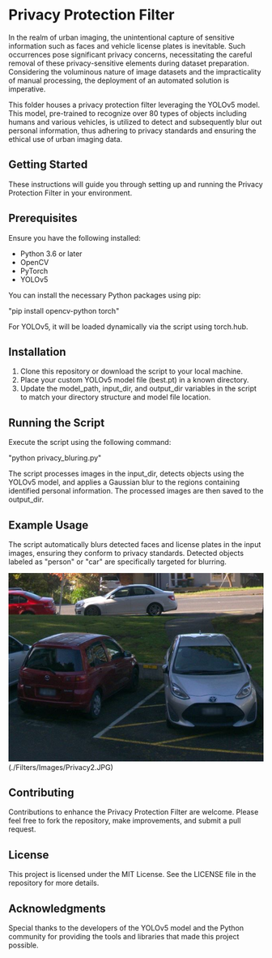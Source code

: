 # Privacy Protection Filter

In the realm of urban imaging, the unintentional capture of sensitive information such as faces and vehicle license plates is inevitable. Such occurrences pose significant privacy concerns, necessitating the careful removal of these privacy-sensitive elements during dataset preparation. Considering the voluminous nature of image datasets and the impracticality of manual processing, the deployment of an automated solution is imperative.

This folder houses a privacy protection filter leveraging the YOLOv5 model. This model, pre-trained to recognize over 80 types of objects including humans and various vehicles, is utilized to detect and subsequently blur out personal information, thus adhering to privacy standards and ensuring the ethical use of urban imaging data.

## Getting Started

These instructions will guide you through setting up and running the Privacy Protection Filter in your environment.

## Prerequisites

Ensure you have the following installed:

- Python 3.6 or later
- OpenCV
- PyTorch
- YOLOv5

You can install the necessary Python packages using pip:

"pip install opencv-python torch"

For YOLOv5, it will be loaded dynamically via the script using torch.hub.

## Installation

1. Clone this repository or download the script to your local machine.
2. Place your custom YOLOv5 model file (best.pt) in a known directory.
3. Update the model_path, input_dir, and output_dir variables in the script to match your directory structure and model file location.

## Running the Script

Execute the script using the following command:

"python privacy_bluring.py"

The script processes images in the input_dir, detects objects using the YOLOv5 model, and applies a Gaussian blur to the regions containing identified personal information. The processed images are then saved to the output_dir.

## Example Usage

The script automatically blurs detected faces and license plates in the input images, ensuring they conform to privacy standards. Detected objects labeled as "person" or "car" are specifically targeted for blurring.

![Example of outputs](./Filters/Images/Privacy1.JPG) (./Filters/Images/Privacy2.JPG)

## Contributing

Contributions to enhance the Privacy Protection Filter are welcome. Please feel free to fork the repository, make improvements, and submit a pull request.

## License

This project is licensed under the MIT License. See the LICENSE file in the repository for more details.

## Acknowledgments

Special thanks to the developers of the YOLOv5 model and the Python community for providing the tools and libraries that made this project possible.